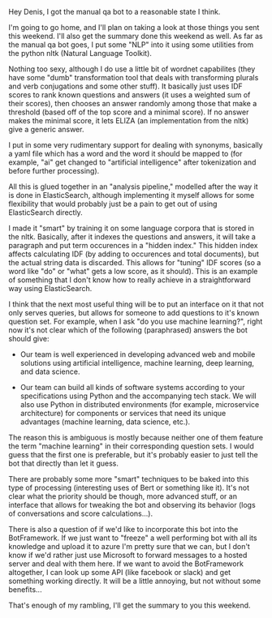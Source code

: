 Hey Denis, I got the manual qa bot to a reasonable state I think.

I'm going to go home, and I'll plan on taking a look at those things you sent this weekend. I'll also get the summary done this weekend as well. As far as the manual qa bot goes, I put some "NLP" into it using some utilities from the python nltk (Natural Language Toolkit).

Nothing too sexy, although I do use a little bit of wordnet capabilites (they have some "dumb" transformation tool that deals with transforming plurals and verb conjugations and some other stuff). It basically just uses IDF scores to rank known questions and answers (it uses a weighted sum of their scores), then chooses an answer randomly among those that make a threshold (based off of the top score and a minimal score). If no answer makes the minimal score, it lets ELIZA (an implementation from the nltk) give a generic answer.

I put in some very rudimentary support for dealing with synonyms, basically a yaml file which has a word and the word it should be mapped to (for example, "ai" get changed to "artificial intelligence" after tokenization and before further processing). 

All this is glued together in an "analysis pipeline," modelled after the way it is done in ElasticSearch, although implementing it myself allows for some flexibility that would probably just be a pain to get out of using ElasticSearch directly.

I made it "smart" by training it on some language corpora that is stored in the nltk. Basically, after it indexes the questions and answers, it will take a paragraph and put term occurences in a "hidden index." This hidden index affects calculating IDF (by adding to occurences and total documents), but the actual string data is discarded. This allows for "tuning" IDF scores (so a word like "do" or "what" gets a low score, as it should). This is an example of something that I don't know how to really achieve in a straightforward way using ElasticSearch.

I think that the next most useful thing will be to put an interface on it that not only serves queries, but allows for someone to add questions to it's known question set. For example, when I ask "do you use machine learning?", right now it's not clear which of the following (paraphrased) answers the bot should give:

* Our team is well experienced in developing advanced web and mobile solutions using artificial intelligence, machine learning, deep learning, and data science.

* Our team can build all kinds of software systems according to your specifications using Python and the accompanying tech stack. We will also use Python in distributed environments (for example, microservice architecture) for components or services that need its unique advantages (machine learning, data science, etc.).

The reason this is ambiguous is mostly because neither one of them feature the term "machine learning" in their corresponding question sets. I would guess that the first one is preferable, but it's probably easier to just tell the bot that directly than let it guess.

There are probably some more "smart" techniques to be baked into this type of processing (interesting uses of Bert or something like it). It's not clear what the priority should be though, more advanced stuff, or an interface that allows for tweaking the bot and observing its behavior (logs of conversations and score calculations...).

There is also a question of if we'd like to incorporate this bot into the BotFramework. If we just want to "freeze" a well performing bot with all its knowledge and upload it to azure I'm pretty sure that we can, but I don't know if we'd rather just use Microsoft to forward messages to a hosted server and deal with them here. If we want to avoid the BotFramework altogether, I can look up some API (like facebook or slack) and get something working directly. It will be a little annoying, but not without some benefits...

That's enough of my rambling, I'll get the summary to you this weekend.
